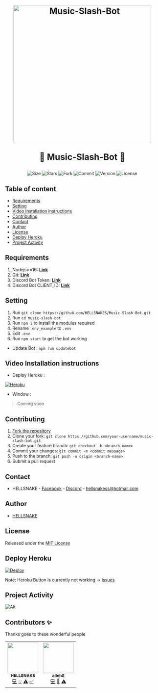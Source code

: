 <h1 align="center">
    <a href="#"><img src="https://i.imgur.com/lAqUZaX.gif" width="450" alt="Music-Slash-Bot"></a>
    
   🤖 Music-Slash-Bot 🤖
</h1>

<p align="center">
    <img alt="Size" src="https://img.shields.io/github/languages/code-size/HELLSNAKES/Music-Slash-Bot">
    <img alt="Stars" src="https://img.shields.io/github/stars/HELLSNAKES/Music-Slash-Bot">
    <img alt="Fork" src="https://img.shields.io/github/forks/HELLSNAKES/Music-Slash-Bot">
    <img alt="Commit" src="https://img.shields.io/github/commit-activity/y/HELLSNAKES/Music-Slash-Bot">
    <img alt="Version" src="https://img.shields.io/github/package-json/v/HELLSNAKES/Music-Slash-Bot">
    <img alt="License" src="https://img.shields.io/github/license/HELLSNAKES/Music-Slash-Bot">

</p>


## Table of content

* [Requirements](#Requirements)
* [Setting](#Setting)
* [Video Installation instructions](#Video-Installation-instructions)
* [Contributing](#Contributing)
* [Contact](#Contact)
* [Author](#Author)
* [License](#License)
* [Deploy Heroku](#Deploy-Heroku)
* [Project Activity](#Project-Activity)

## Requirements
1. Nodejs>=16: **[Link](https://nodejs.org)**
2. Git: **[Link](https://git-scm.com)**
3. Discord Bot Token: **[Link](https://discord.com/developers/applications)**
4. Discord Bot CLIENT_ID: **[Link](https://discord.com/developers/applications)**

## Setting
1. Run `git clone https://github.com/HELLSNAKES/Music-Slash-Bot.git`
2. Run `cd music-slash-bot`
3. Run `npm i` to install the modules required
4. Rename `.env_example` to `.env`
5. Edit `.env`
6. Run `npm start` to get the bot working

* Update Bot : `npm run updatebot`
## Video Installation instructions

- Deploy Heroku :

 [![Heroku](https://i.ytimg.com/vi/suCg-Di14Dk/maxresdefault.jpg)](https://youtu.be/suCg-Di14Dk)
 

- Window :
> Coming soon

## Contributing
1. [Fork the repository](https://github.com/NguyenVietCuong-2512/Music-Slash-Bot/fork)
2. Clone your fork: `git clone https://github.com/your-username/music-slash-bot.git`
3. Create your feature branch: `git checkout -b <branch-name>`
4. Commit your changes: `git commit -m <commit message>`
5. Push to the branch: `git push -u origin <branch-name>`
6. Submit a pull request

## Contact
* HELLSNAKE - [Facebook](https://www.facebook.com/666) - [Discord](https://discord.com/users/666) - hellsnakess@hotmail.com

## Author
* [HELLSNAKE](https://github.com/HELLSNAKES)

## License
Released under the [MIT License](https://github.com/NguyenVietCuong-2512/Music-Slash-Bot/blob/main/LICENSE)

## Deploy Heroku
[![Deploy](https://www.herokucdn.com/deploy/button.svg)](https://heroku.com/deploy?template=https://github.com/NguyenVietCuong-2512/Music-Slash-Bot)

Note: Heroku Button is currently not working -> [Issues](https://github.com/NguyenVietCuong-2512/Music-Slash-Bot/issues/6)

## Project Activity

![Alt](https://repobeats.axiom.co/api/embed/6e1425a9a3307f0cb5022349e029f034239ed487.svg "Repobeats analytics image")

## Contributors ✨

Thanks goes to these wonderful people

<!-- ALL-CONTRIBUTORS-LIST:START - Do not remove or modify this section -->
<!-- prettier-ignore-start -->
<!-- markdownlint-disable -->
<table>
  <tr>
    <td align="center"><a href="https://github.com/HELLSNAKES"><img src="https://avatars.githubusercontent.com/u/63496374?v=4?s=100" width="100px;" alt=""/><br /><sub><b>HELLSNAKE</b></sub></a><br /><a href="https://github.com/HELLSNAKES/Music-Slash-Bot/commits?author=HELLSNAKES" title="Code">💻</a> <a href="#example-HELLSNAKES" title="Examples">💡</a> <a href="https://github.com/HELLSNAKES/Music-Slash-Bot/commits?author=HELLSNAKES" title="Tests">⚠️</a> <a href="#tutorial-HELLSNAKES" title="Tutorials">✅</a></td>
    <td align="center"><a href="https://github.com/shellawa"><img src="https://avatars.githubusercontent.com/u/69383963?v=4?s=100" width="100px;" alt=""/><br /><sub><b>allehS</b></sub></a><br /><a href="https://github.com/HELLSNAKES/Music-Slash-Bot/commits?author=shellawa" title="Code">💻</a> <a href="#ideas-shellawa" title="Ideas, Planning, & Feedback">🤔</a> <a href="https://github.com/HELLSNAKES/Music-Slash-Bot/commits?author=shellawa" title="Tests">⚠️</a></td>
  </tr>
</table>

<!-- markdownlint-restore -->
<!-- prettier-ignore-end -->

<!-- ALL-CONTRIBUTORS-LIST:END -->

